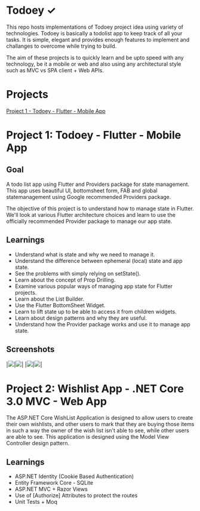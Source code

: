 # Todoey ✓
This repo hosts implementations of Todoey project idea using variety of technologies. Todoey is basically a todolist app to keep track of all your tasks. It is simple, elegant and provides enough features to implement and challanges to overcome while trying to build.

The aim of these projects is to quickly learn and be upto speed with any technology, be it a mobile or web and also using any architectural style such as MVC vs SPA client + Web APIs.

# Projects
[Project 1 - Todoey - Flutter - Mobile App](#user-content-project-1-todoey---flutter---mobile-app)


# Project 1: Todoey - Flutter - Mobile App
## Goal
A todo list app using Flutter and Providers package for state management. This app uses beautiful UI, bottomsheet form, FAB and global statemanagement using Google recommended Providers package.

The objective of this project is to understand how to manage state in Flutter. We'll look at various Flutter architecture choices and learn to use the officially recommended Provider package to manage our app state.

## Learnings
- Understand what is state and why we need to manage it.
- Understand the difference between ephemeral (local) state and app state.
- See the problems with simply relying on setState().
- Learn about the concept of Prop Drilling.
- Examine various popular ways of managing app state for Flutter projects.
- Learn about the List Builder.
- Use the Flutter BottomSheet Widget.
- Learn to lift state up to be able to access it from children widgets.
- Learn about design patterns and why they are useful.
- Understand how the Provider package works and use it to manage app state.

## Screenshots

|<img src="https://github.com/dilipagheda/todoey_flutter/blob/master/todoey_flutter/screenshots/screen1.png?sanitize=true&raw=true" />|<img src="https://github.com/dilipagheda/todoey_flutter/blob/master/todoey_flutter/screenshots/screen2.png?sanitize=true&raw=true" />|
|<img src="https://github.com/dilipagheda/todoey_flutter/blob/master/todoey_flutter/screenshots/screen3.png?sanitize=true&raw=true" />|<img src="https://github.com/dilipagheda/todoey_flutter/blob/master/todoey_flutter/screenshots/screen4.png?sanitize=true&raw=true" />|

# Project 2: Wishlist App - .NET Core 3.0 MVC - Web App
The ASP.NET Core WishList Application is designed to allow users to create their own wishlists, and other users to mark that they are buying those items in such a way the owner of the wish list isn't able to see, while other users are able to see. This application is designed using the Model View Controller design pattern.

## Learnings
- ASP.NET Identity (Cookie Based Authentication)
- Entity Framework Core - SQLite
- ASP.NET MVC + Razor Views
- Use of [Authorize] Attributes to protect the routes
- Unit Tests + Moq 
